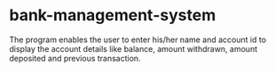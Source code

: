 # bank-management-system
The program enables the user to enter his/her name and account id to display the account details like balance, amount withdrawn, amount deposited and previous transaction.
